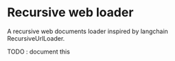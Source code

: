 # Recursive web loader

A recursive web documents loader inspired by langchain RecursiveUrlLoader.

TODO : document this